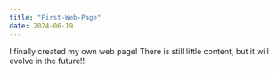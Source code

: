 ```yaml
---
title: "First-Web-Page"
date: 2024-06-19
---
```

I finally created my own web page! There is still little content, but it will evolve in the future!!

